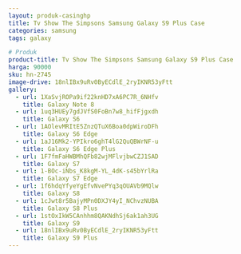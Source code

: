 ```yaml
---
layout: produk-casinghp
title: Tv Show The Simpsons Samsung Galaxy S9 Plus Case
categories: samsung
tags: galaxy

# Produk
product-title: Tv Show The Simpsons Samsung Galaxy S9 Plus Case
harga: 90000
sku: hn-2745
image-drive: 18nlIBx9uRv0ByECdlE_2ryIKNR53yFtt
gallery:
  - url: 1XaSvjROPa9if22knHD7xA6PC7R_6NHfv
    title: Galaxy Note 8
  - url: 1uq3HUEy7gdJVfS0FoBn7w8_hifFjgxdh
    title: Galaxy S6
  - url: 1AOlevMRItE5ZnzQTuX6Boa0dpWiroDFh
    title: Galaxy S6 Edge
  - url: 1aJ16Mk2-YPIkro6ghT4lG2QuQBWrNF-u
    title: Galaxy S6 Edge Plus
  - url: 1F7fmFaHWBMhQFb82wjMFlvjbwCZJ1SAD
    title: Galaxy S7
  - url: 1-BOc-iNbs_K8kgM-YL_4dK-s45bYrlRa
    title: Galaxy S7 Edge
  - url: 1f6hdqYfyeYgEfvNvePYq3qOUAVb9MQlw
    title: Galaxy S8
  - url: 1cJwt8r5BajyMPn0DXJY4yI_NChvzNUBA
    title: Galaxy S8 Plus
  - url: 1stOxIkW5CAnhhm8QAKNdhSj6ak1ah3UG
    title: Galaxy S9
  - url: 18nlIBx9uRv0ByECdlE_2ryIKNR53yFtt
    title: Galaxy S9 Plus
---
```

